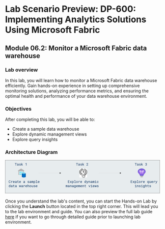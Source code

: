 # Lab Scenario Preview: DP-600: Implementing Analytics Solutions Using Microsoft Fabric

## Module 06.2: Monitor a Microsoft Fabric data warehouse

### Lab overview

In this lab, you will learn how to monitor a Microsoft Fabric data warehouse efficiently. Gain hands-on experience in setting up comprehensive monitoring solutions, analyzing performance metrics, and ensuring the optimal health and performance of your data warehouse environment.

### Objectives
  
After completing this lab, you will be able to:

- Create a sample data warehouse
- Explore dynamic management views
- Explore query insights

### Architecture Diagram

![](Images/Arch-10.png)

Once you understand the lab's content, you can start the Hands-on Lab by clicking the **Launch** button located in the top right corner. This will lead you to the lab environment and guide. You can also preview the full lab guide [here](https://experience.cloudlabs.ai/#/labguidepreview/6cd7aee7-edbe-4de2-8c28-6d291770cd42) if you want to go through detailed guide prior to launching lab environment.